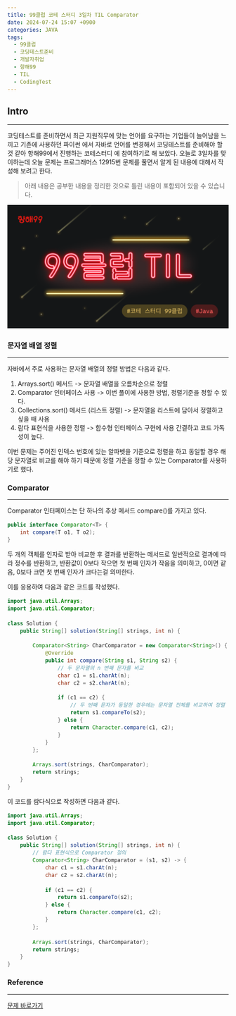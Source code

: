 ```yaml
---
title: 99클럽 코테 스터디 3일차 TIL Comparator
date: 2024-07-24 15:07 +0900
categories: JAVA
tags:
  - 99클럽
  - 코딩테스트준비
  - 개발자취업
  - 항해99
  - TIL
  - CodingTest
---
```


## Intro
---
코딩테스트를 준비하면서 최근 지원직무에 맞는 언어를 요구하는 기업들이 늘어남을 느끼고 기존에 사용하던 파이썬 에서 자바로 언어를 변경해서 코딩테스트를 준비해야 할 것 같아 항해99에서 진행하는 코테스터디 에 참여하기로 해 보았다. 오늘로 3일차를 맞이하는데 오늘 문제는 프로그래머스 12915번 문제를 풀면서 알게 된 내용에 대해서 작성해 보려고 한다.
>아래 내용은 공부한 내용을 정리한 것으로 틀린 내용이 포함되어 있을 수 있습니다.  

![basic99](/assets/img/basic99.png)
### 문자열 배열 정렬
---
자바에서 주로 사용하는 문자열 배열의 정렬 방법은 다음과 같다.

1. Arrays.sort() 메서드 -> 문자열 배열을 오름차순으로 정렬
2. Comparator 인터페이스 사용 -> 이번 풀이에 사용한 방법, 정렬기준을 정할 수 있다.
3. Collections.sort() 메서드 (리스트 정렬) -> 문자열을 리스트에 담아서 정렬하고 싶을 때 사용
4. 람다 표현식을 사용한 정렬 -> 함수형 인터페이스 구현에 사용 간결하고 코드 가독성이 높다.

이번 문제는 주어진 인덱스 번호에 있는 알파벳을 기준으로 정렬을 하고 동일할 경우 해당 문자열로 비교를 해야 하기 때문에 정렬 기준을 정할 수 있는 Comparator를 사용하기로 했다.

### Comparator
---
Comparator 인터페이스는 단 하나의 추상 메서드 compare()를 가지고 있다.

```java
public interface Comparator<T> {
    int compare(T o1, T o2);
}
```

두 개의 객체를 인자로 받아 비교한 후 결과를 반환하는 메서드로 일반적으로 결과에 따라 정수를 반환하고, 반환값이 0보다 작으면 첫 번째 인자가 작음을 의미하고, 0이면 같음, 0보다 크면 첫 번째 인자가 크다는걸 의미한다.

이를 응용하여 다음과 같은 코드를 작성했다.

```java
import java.util.Arrays;
import java.util.Comparator;

class Solution {
    public String[] solution(String[] strings, int n) {
        
        Comparator<String> CharComparator = new Comparator<String>() {
            @Override
            public int compare(String s1, String s2) {
                // 두 문자열의 n 번째 문자를 비교
                char c1 = s1.charAt(n);
                char c2 = s2.charAt(n);
                
                if (c1 == c2) {
                    // 두 번째 문자가 동일한 경우에는 문자열 전체를 비교하여 정렬
                    return s1.compareTo(s2);
                } else {
                    return Character.compare(c1, c2);
                }
            }
        };

        Arrays.sort(strings, CharComparator);
        return strings;
    }
}
```

이 코드를 람다식으로 작성하면 다음과 같다.

```java
import java.util.Arrays;
import java.util.Comparator;

class Solution {
    public String[] solution(String[] strings, int n) {
        // 람다 표현식으로 Comparator 정의
        Comparator<String> CharComparator = (s1, s2) -> {
            char c1 = s1.charAt(n);
            char c2 = s2.charAt(n);

            if (c1 == c2) {
                return s1.compareTo(s2);
            } else {
                return Character.compare(c1, c2);
            }
        };

        Arrays.sort(strings, CharComparator);
        return strings;
    }
}
```
### Reference
---
[문제 바로가기](https://school.programmers.co.kr/learn/courses/30/lessons/12915)